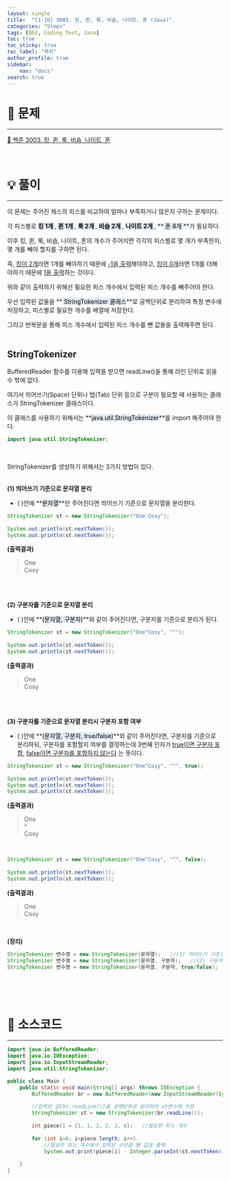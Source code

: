 ```yaml
---
layout: single
title:  "[1-10] 3003. 킹, 퀸, 룩, 비숍, 나이트, 폰 (Java)"
categories: "Steps" 
tags: [BOJ, Coding Test, Java]
toc: true
toc_sticky: true
toc_label: "목차"
author_profile: true
sidebar:
    nav: "docs"
search: true
---
```


# 🔎 문제
<hr/>

[🔗 백준 3003. 킹, 퀸, 룩, 비숍, 나이트, 폰](https://www.acmicpc.net/problem/3003)
<br/><br/><br/>

# 💡 풀이
<hr/>

이 문제는 주어진 체스의 피스를 비교하여 얼마나 부족하거나 많은지 구하는 문제이다.

각 피스별로 **<mark style='background-color: #E1EAF3'> 킹 1개 </mark>**, **<mark style='background-color: #E1EAF3'> 퀸 1개 </mark>**, **<mark style='background-color: #E1EAF3'> 룩 2개 </mark>**, **<mark style='background-color: #E1EAF3'> 비숍 2개 </mark>**, **<mark style='background-color: #E1EAF3'> 나이트 2개 </mark>**, **<mark style='background-color: #E1EAF3'> 폰 8개 </mark>**가 필요하다.

이후 킹, 퀸, 룩, 비숍, 나이트, 폰의 개수가 주어지면 각각의 피스별로 몇 개가 부족한지, 몇 개를 빼야 할지를 구하면 된다.

즉, <u>킹이 2개</u>라면 1개를 빼야하기 때문에 <u>-1을 출력</u>해야하고, <u>킹이 0개</u>라면 1개를 더해야하기 때문에 <u>1을 출력</u>하는 것이다.

위와 같이 출력하기 위해선 필요한 피스 개수에서 입력된 피스 개수를 빼주어야 한다.

우선 입력된 값들을 **<mark style='background-color: #E1EAF3'> StringTokenizer 클래스</mark>**로 공백단위로 분리하여 특정 변수에 저장하고, 피스별로 필요한 개수를 배열에 저장한다.

그리고 반복문을 통해 피스 개수에서 입력된 피스 개수를 뺀 값들을 출력해주면 된다.
<br/><br/>

## StringTokenizer

BufferedReader 함수를 이용해 입력을 받으면 readLine()을 통해 라인 단위로 읽을 수 밖에 없다.

여기서 띄어쓰기(Space) 단위나 탭(Tab) 단위 등으로 구분이 필요할 때 사용하는 클래스가 StringTokenizer 클래스이다.

이 클래스를 사용하기 위해서는 **<mark style='background-color: #E1EAF3'>java.util.StringTokenizer</mark>**를 import 해주어야 한다.

```java
import java.util.StringTokenizer;
```
<br/>

StringTokenizer를 생성하기 위해서는 3가지 방법이 있다.
<br/><br/>

**(1) 띄어쓰기 기준으로 문자열 분리**

- ( )안에 **<mark style='background-color: #E1EAF3'>문자열</mark>**만 주어진다면 띄어쓰기 기준으로 문자열을 분리한다.

```java
StringTokenizer st = new StringTokenizer("One Cosy");
        
System.out.println(st.nextToken());
System.out.println(st.nextToken());
```

**(출력결과)**
> One<br/>
> Cosy

<br/><br/>

**(2) 구분자를 기준으로 문자열 분리**

- ( )안에 **<mark style='background-color: #E1EAF3'>(문자열, 구분자)</mark>**와 같이 주어진다면, 구분자를 기준으로 분리가 된다.

```java
StringTokenizer st = new StringTokenizer("One^Cosy", "^");
        
System.out.println(st.nextToken());
System.out.println(st.nextToken());
```

**(출력결과)**
> One<br/>
> Cosy

<br/><br/>

**(3) 구분자를 기준으로 문자열 분리시 구분자 포함 여부**
- ( )안에 **<mark style='background-color: #E1EAF3'>(문자열, 구분자, true/false)</mark>**와 같이 주어진다면, 구분자를 기준으로 분리하되, 구분자를 포함할지 여부를 결정하는데 3번째 인자가 <u>true이면 구분자 포함</u>, <u>false이면 구분자를 포함하지 않는다</u>   는 뜻이다.
  
```java
StringTokenizer st = new StringTokenizer("One^Cosy", "^", true);
        
System.out.println(st.nextToken());
System.out.println(st.nextToken());
System.out.println(st.nextToken());
```

**(출력결과)**
> One<br/>
> ^<br/>
> Cosy

<br/>

```java
StringTokenizer st = new StringTokenizer("One^Cosy", "^", false);
        
System.out.println(st.nextToken());
System.out.println(st.nextToken());
```

**(출력결과)**
> One<br/>
> Cosy

<br/>

**(정리)**

```java
StringTokenizer 변수명 = new StringTokenizer(문자열);   //(1) 띄어쓰기 기준으로 문자열 분리
StringTokenizer 변수명 = new StringTokenizer(문자열, 구분자);   //(2) 구분자를 기준으로 문자열 분리
StringTokenizer 변수명 = new StringTokenizer(문자열, 구분자, true/false);   //(3) 구분자를 기준으로 문자열 분리시 구분자 포함 여부
```
<br/><br/><br/>

# 📃 소스코드
<hr/>

```java
import java.io.BufferedReader;
import java.io.IOException;
import java.io.InputStreamReader;
import java.util.StringTokenizer;

public class Main {
    public static void main(String[] args) throws IOException {
        BufferedReader br = new BufferedReader(new InputStreamReader(System.in));   //입력
        
        //입력된 값(br.readLine())을 공백단위로 분리하여 st변수에 저장
        StringTokenizer st = new StringTokenizer(br.readLine());
        
        int piece[] = {1, 1, 2, 2, 2, 8};   //필요한 피스 개수
        
        for (int i=0; i<piece.length; i++)
            //필요한 피스 개수에서 입력된 수만큼 뺀 값을 출력
        	System.out.print(piece[i] - Integer.parseInt(st.nextToken()) + " ");
        	
    }       
}
```